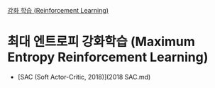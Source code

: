 [강화 학습 (Reinforcement Learning)](../index.md)
# 최대 엔트로피 강화학습 (Maximum Entropy Reinforcement Learning)

- [SAC (Soft Actor-Critic, 2018)](2018 SAC.md)
